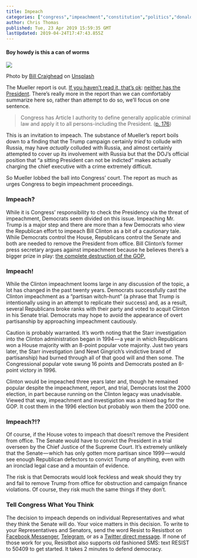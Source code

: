 ```yaml
---
title: Impeach
categories: ["congress","impeachment","constitution","politics","donald-trump"]
author: Chris Thomas
published: Tue, 23 Apr 2019 15:59:35 GMT
lastUpdated: 2019-04-24T17:47:43.855Z
---
```

#### Boy howdy is this a can of worms

![](https://cdn-images-1.medium.com/max/1024/0*qWCHMS6v-snsiNPG)

Photo by [Bill Craighead](https://unsplash.com/@craigheadshots?utm_source=medium&utm_medium=referral) on [Unsplash](https://unsplash.com?utm_source=medium&utm_medium=referral)

The Mueller report is out. [If you haven’t read it, that’s ok](https://www.businessinsider.com/people-who-havent-read-the-mueller-report-insist-it-exonerates-trump-2019-4): [neither has the President](https://www.scmp.com/news/world/united-states-canada/article/3004985/donald-trump-says-he-has-not-read-robert-muellers). There’s really more in the report than we can comfortably summarize here so, rather than attempt to do so, we’ll focus on one sentence.

> Congress has Article I authority to define generally applicable criminal law and apply it to all persons-including the President. ([p. 176](https://thebulwark.com/app/uploads/2019/04/report.pdf))

This is an invitation to impeach. The substance of Mueller’s report boils down to a finding that the Trump campaign certainly _tried_ to collude with Russia, may have _actually_ colluded with Russia, and almost certainly attempted to cover up its involvement with Russia but that the DOJ’s official position that “a sitting President can not be indicted” makes actually charging the chief executive with a crime extremely difficult.

So Mueller lobbed the ball into Congress’ court. The report as much as urges Congress to begin impeachment proceedings.

### Impeach?

While it is Congress’ responsibility to check the Presidency via the threat of impeachment, Democrats seem divided on this issue. Impeaching Mr. Trump is a major step and there are more than a few Democrats who view the Republican effort to impeach Bill Clinton as a bit of a cautionary tale. While Democrats control the House, Republicans control the Senate and both are needed to remove the President from office. Bill Clinton’s former press secretary argues against impeachment because he believes there’s a bigger prize in play: [the complete destruction of the GOP.](https://www.nytimes.com/2019/04/22/opinion/theres-a-bigger-prize-than-impeachment.html?action=click&module=Opinion&pgtype=Homepage)

### Impeach!

While the Clinton impeachment looms large in any discussion of the topic, a lot has changed in the past twenty years. Democrats successfully cast the Clinton impeachment as a “partisan witch-hunt” (a phrase that Trump is intentionally using in an attempt to replicate their success) and, as a result, several Republicans broke ranks with their party and voted to acquit Clinton in his Senate trial. Democrats may hope to avoid the appearance of overt partisanship by approaching impeachment cautiously.

Caution is probably warranted. It’s worth noting that the Starr investigation into the Clinton administration began in 1994 — a year in which Republicans won a House majority with an 8-point popular vote majority. Just two years later, the Starr investigation (and Newt Gingrich’s vindictive brand of partisanship) had burned through all of that good will and then some. The Congressional popular vote swung 16 points and Democrats posted an 8-point victory in 1996.

Clinton would be impeached three years later and, though he remained popular despite the impeachment, report, and trial, Democrats lost the 2000 election, in part because running on the Clinton legacy was unadvisable. Viewed that way, impeachment and investigation was a mixed bag for the GOP. It cost them in the 1996 election but probably won them the 2000 one.

### Impeach?!?

Of course, if the House votes to impeach that doesn’t remove the President from office. The Senate would have to convict the President in a trial overseen by the Chief Justice of the Supreme Court. It’s extremely unlikely that the Senate — which has only gotten more partisan since 1999 — would see enough Republican defectors to convict Trump of anything, even with an ironclad legal case and a mountain of evidence.

The risk is that Democrats would look feckless and weak should they try and fail to remove Trump from office for obstruction and campaign finance violations. Of course, they risk much the same things if they don’t.

### Tell Congress What You Think

The decision to impeach depends on individual Representatives and what they think the Senate will do. Your voice matters in this decision. To write to your Representatives and Senators, send the word Resist to Resistbot on [Facebook Messenger](http://m.me/resistbot), [Telegram](http://t.me/resistbot), or as a [Twitter direct message](https://twitter.com/messages/compose?recipient_id=835740314006511618&text=resist). If none of those work for you, Resistbot also supports old fashioned SMS: text RESIST to 50409 to get started. It takes 2 minutes to defend democracy.